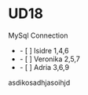 # UD18
MySql Connection
<ul>
  <li>    - [ ] Isidre 1,4,6    </li>
   <li>   - [ ] Veronika 2,5,7  </li>
  <li>    - [ ] Adria 3,6,9</li> 
</ul>

asdikosadhjasoihjd
